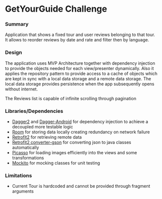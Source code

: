 # GetYourGuide Challenge
### Summary
Application that shows a fixed tour and user reviews belonging to that tour. It allows to reorder
reviews by date and rate and filter then by language.

### Design
The application uses MVP Architecture together with dependency injection to provide the objects
needed for each view/presenter dynamically. Also it applies the repository pattern to 
provide access to a cache of objects which are kept in sync with a local data storage and a remote
 data storage. The local data storage provides persistence when the app subsequently opens without
  internet.
  
  The Reviews list is capable of infinite scrolling through pagination

### Libraries/Dependencies
* [Dagger2](http://google.github.io/dagger/) and 
[Dagger-Android](https://google.github.io/dagger//android.html) for dependency injection to achieve
 a decoupled more testable logic
* [Room](https://developer.android.com/topic/libraries/architecture/room) for storing data locally
 creating redundancy on network failure
* [Retrofit2](http://square.github.io/retrofit/) for retrieving remote data
* [Retrofit2 converter-gson](https://github.com/square/retrofit/tree/master/retrofit-converters/gson) 
for converting json to java classes automatically
* [Picasso](http://square.github.io/picasso/) for loading images efficiently into the views and some
 transformations
* [Mockito](https://github.com/mockito/mockito)  for mocking classes for unit testing

### Limitations
* Current Tour is hardcoded and cannot be provided through fragment arguments



